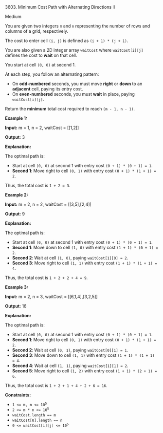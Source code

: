 3603\. Minimum Cost Path with Alternating Directions II

Medium

You are given two integers `m` and `n` representing the number of rows and columns of a grid, respectively.

The cost to enter cell `(i, j)` is defined as `(i + 1) * (j + 1)`.

You are also given a 2D integer array `waitCost` where `waitCost[i][j]` defines the cost to **wait** on that cell.

You start at cell `(0, 0)` at second 1.

At each step, you follow an alternating pattern:

*   On **odd-numbered** seconds, you must move **right** or **down** to an **adjacent** cell, paying its entry cost.
*   On **even-numbered** seconds, you must **wait** in place, paying `waitCost[i][j]`.

Return the **minimum** total cost required to reach `(m - 1, n - 1)`.

**Example 1:**

**Input:** m = 1, n = 2, waitCost = [[1,2]]

**Output:** 3

**Explanation:**

The optimal path is:

*   Start at cell `(0, 0)` at second 1 with entry cost `(0 + 1) * (0 + 1) = 1`.
*   **Second 1**: Move right to cell `(0, 1)` with entry cost `(0 + 1) * (1 + 1) = 2`.

Thus, the total cost is `1 + 2 = 3`.

**Example 2:**

**Input:** m = 2, n = 2, waitCost = [[3,5],[2,4]]

**Output:** 9

**Explanation:**

The optimal path is:

*   Start at cell `(0, 0)` at second 1 with entry cost `(0 + 1) * (0 + 1) = 1`.
*   **Second 1**: Move down to cell `(1, 0)` with entry cost `(1 + 1) * (0 + 1) = 2`.
*   **Second 2**: Wait at cell `(1, 0)`, paying `waitCost[1][0] = 2`.
*   **Second 3**: Move right to cell `(1, 1)` with entry cost `(1 + 1) * (1 + 1) = 4`.

Thus, the total cost is `1 + 2 + 2 + 4 = 9`.

**Example 3:**

**Input:** m = 2, n = 3, waitCost = [[6,1,4],[3,2,5]]

**Output:** 16

**Explanation:**

The optimal path is:

*   Start at cell `(0, 0)` at second 1 with entry cost `(0 + 1) * (0 + 1) = 1`.
*   **Second 1**: Move right to cell `(0, 1)` with entry cost `(0 + 1) * (1 + 1) = 2`.
*   **Second 2**: Wait at cell `(0, 1)`, paying `waitCost[0][1] = 1`.
*   **Second 3**: Move down to cell `(1, 1)` with entry cost `(1 + 1) * (1 + 1) = 4`.
*   **Second 4**: Wait at cell `(1, 1)`, paying `waitCost[1][1] = 2`.
*   **Second 5**: Move right to cell `(1, 2)` with entry cost `(1 + 1) * (2 + 1) = 6`.

Thus, the total cost is `1 + 2 + 1 + 4 + 2 + 6 = 16`.

**Constraints:**

*   <code>1 <= m, n <= 10<sup>5</sup></code>
*   <code>2 <= m * n <= 10<sup>5</sup></code>
*   `waitCost.length == m`
*   `waitCost[0].length == n`
*   <code>0 <= waitCost[i][j] <= 10<sup>5</sup></code>